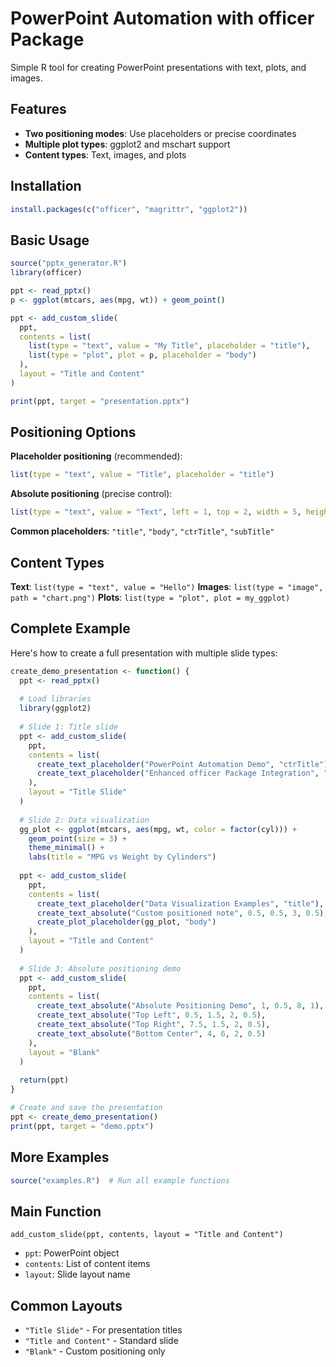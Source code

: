# PowerPoint Automation with officer Package

Simple R tool for creating PowerPoint presentations with text, plots, and images.

## Features

- **Two positioning modes**: Use placeholders or precise coordinates
- **Multiple plot types**: ggplot2 and mschart support
- **Content types**: Text, images, and plots

## Installation

```r
install.packages(c("officer", "magrittr", "ggplot2"))
```

## Basic Usage

```r
source("pptx_generator.R")
library(officer)

ppt <- read_pptx()
p <- ggplot(mtcars, aes(mpg, wt)) + geom_point()

ppt <- add_custom_slide(
  ppt,
  contents = list(
    list(type = "text", value = "My Title", placeholder = "title"),
    list(type = "plot", plot = p, placeholder = "body")
  ),
  layout = "Title and Content"
)

print(ppt, target = "presentation.pptx")
```

## Positioning Options

**Placeholder positioning** (recommended):
```r
list(type = "text", value = "Title", placeholder = "title")
```

**Absolute positioning** (precise control):
```r
list(type = "text", value = "Text", left = 1, top = 2, width = 5, height = 1)
```

**Common placeholders**: `"title"`, `"body"`, `"ctrTitle"`, `"subTitle"`

## Content Types

**Text**: `list(type = "text", value = "Hello")`
**Images**: `list(type = "image", path = "chart.png")`
**Plots**: `list(type = "plot", plot = my_ggplot)`

## Complete Example

Here's how to create a full presentation with multiple slide types:

```r
create_demo_presentation <- function() {
  ppt <- read_pptx()
  
  # Load libraries
  library(ggplot2)
  
  # Slide 1: Title slide
  ppt <- add_custom_slide(
    ppt,
    contents = list(
      create_text_placeholder("PowerPoint Automation Demo", "ctrTitle"),
      create_text_placeholder("Enhanced officer Package Integration", "subTitle")
    ),
    layout = "Title Slide"
  )
  
  # Slide 2: Data visualization
  gg_plot <- ggplot(mtcars, aes(mpg, wt, color = factor(cyl))) + 
    geom_point(size = 3) +
    theme_minimal() +
    labs(title = "MPG vs Weight by Cylinders")
  
  ppt <- add_custom_slide(
    ppt,
    contents = list(
      create_text_placeholder("Data Visualization Examples", "title"),
      create_text_absolute("Custom positioned note", 0.5, 0.5, 3, 0.5),
      create_plot_placeholder(gg_plot, "body")
    ),
    layout = "Title and Content"
  )
  
  # Slide 3: Absolute positioning demo
  ppt <- add_custom_slide(
    ppt,
    contents = list(
      create_text_absolute("Absolute Positioning Demo", 1, 0.5, 8, 1),
      create_text_absolute("Top Left", 0.5, 1.5, 2, 0.5),
      create_text_absolute("Top Right", 7.5, 1.5, 2, 0.5),
      create_text_absolute("Bottom Center", 4, 6, 2, 0.5)
    ),
    layout = "Blank"
  )
  
  return(ppt)
}

# Create and save the presentation
ppt <- create_demo_presentation()
print(ppt, target = "demo.pptx")
```

## More Examples

```r
source("examples.R")  # Run all example functions
```

## Main Function

`add_custom_slide(ppt, contents, layout = "Title and Content")`

- `ppt`: PowerPoint object
- `contents`: List of content items
- `layout`: Slide layout name

## Common Layouts

- `"Title Slide"` - For presentation titles
- `"Title and Content"` - Standard slide
- `"Blank"` - Custom positioning only
